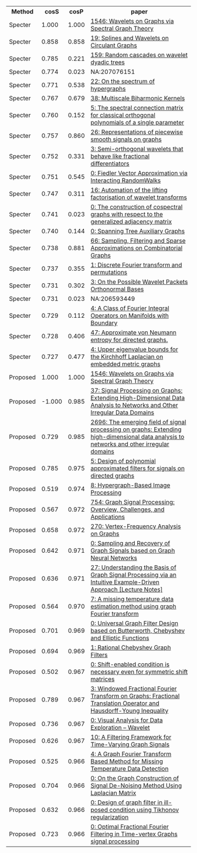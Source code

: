 <html><table><tr>
<th>Method</th>
<th>cosS</th>
<th>cosP</th>
<th>paper</th>
</tr>
<tr>
<td>Specter</td>
<td>1.000</td>
<td>1.000</td>
<td><a href="https://www.semanticscholar.org/paper/8e8152d46c8ff1070805096c214df7f389c57b80">1546: Wavelets on Graphs via Spectral Graph Theory</a></td>
</tr>
<tr>
<td>Specter</td>
<td>0.858</td>
<td>0.858</td>
<td><a href="https://www.semanticscholar.org/paper/1da7084e70f19e133db4643049b63317bb7a3a87">19: Splines and Wavelets on Circulant Graphs</a></td>
</tr>
<tr>
<td>Specter</td>
<td>0.785</td>
<td>0.221</td>
<td><a href="https://www.semanticscholar.org/paper/9d722bf816228fdc3de60ad9e0f0cff0753f8658">159: Random cascades on wavelet dyadic trees</a></td>
</tr>
<tr>
<td>Specter</td>
<td>0.774</td>
<td>0.023</td>
<td>NA:207076151</td>
</tr>
<tr>
<td>Specter</td>
<td>0.771</td>
<td>0.538</td>
<td><a href="https://www.semanticscholar.org/paper/41a365e38bb9532e7674f321d6fe0cd1d6cfc817">22: On the spectrum of hypergraphs</a></td>
</tr>
<tr>
<td>Specter</td>
<td>0.767</td>
<td>0.679</td>
<td><a href="https://www.semanticscholar.org/paper/315d4d03a4a3bfd127b987319fdf75dc1ba28f87">38: Multiscale Biharmonic Kernels</a></td>
</tr>
<tr>
<td>Specter</td>
<td>0.760</td>
<td>0.152</td>
<td><a href="https://www.semanticscholar.org/paper/327e355ff2ba0ec9b9df8aef21518a3ac7912f0a">5: The spectral connection matrix for classical orthogonal polynomials of a single parameter</a></td>
</tr>
<tr>
<td>Specter</td>
<td>0.757</td>
<td>0.860</td>
<td><a href="https://www.semanticscholar.org/paper/43279e633382fe39cd316f7ea325d7db6d3c221c">26: Representations of piecewise smooth signals on graphs</a></td>
</tr>
<tr>
<td>Specter</td>
<td>0.752</td>
<td>0.331</td>
<td><a href="https://www.semanticscholar.org/paper/2500063e53d1bc03c952de22ba71f1c4f4097fb1">3: Semi-orthogonal wavelets that behave like fractional differentiators</a></td>
</tr>
<tr>
<td>Specter</td>
<td>0.751</td>
<td>0.545</td>
<td><a href="https://www.semanticscholar.org/paper/e7b085368a32173f272f1c11fac02ba5d2898a59">0: Fiedler Vector Approximation via Interacting RandomWalks</a></td>
</tr>
<tr>
<td>Specter</td>
<td>0.747</td>
<td>0.311</td>
<td><a href="https://www.semanticscholar.org/paper/f58a41f6ee4354f6e61805ef6c2ef2304e47dac0">16: Automation of the lifting factorisation of wavelet transforms</a></td>
</tr>
<tr>
<td>Specter</td>
<td>0.741</td>
<td>0.023</td>
<td><a href="https://www.semanticscholar.org/paper/23afdc27e0b0c005c77bcbf7dd3d2aa45772540e">0: The construction of cospectral graphs with respect to the generalized adjacency matrix</a></td>
</tr>
<tr>
<td>Specter</td>
<td>0.740</td>
<td>0.144</td>
<td><a href="https://www.semanticscholar.org/paper/a940dfae283963ba0f62bf56b85dbd68046cb58c">0: Spanning Tree Auxiliary Graphs</a></td>
</tr>
<tr>
<td>Specter</td>
<td>0.738</td>
<td>0.881</td>
<td><a href="https://www.semanticscholar.org/paper/07c6a3841445198e7f5b5c573b19f523da6410ba">66: Sampling, Filtering and Sparse Approximations on Combinatorial Graphs</a></td>
</tr>
<tr>
<td>Specter</td>
<td>0.737</td>
<td>0.355</td>
<td><a href="https://www.semanticscholar.org/paper/cba680da7b8bac227642853767cc229186528019">1: Discrete Fourier transform and permutations</a></td>
</tr>
<tr>
<td>Specter</td>
<td>0.731</td>
<td>0.302</td>
<td><a href="https://www.semanticscholar.org/paper/14b7518bdc7667d6ecd2b6df9643014d45b8536b">3: On the Possible Wavelet Packets Orthonormal Bases</a></td>
</tr>
<tr>
<td>Specter</td>
<td>0.731</td>
<td>0.023</td>
<td>NA:206593449</td>
</tr>
<tr>
<td>Specter</td>
<td>0.729</td>
<td>0.112</td>
<td><a href="https://www.semanticscholar.org/paper/b8a188e0e9ac4323c4acc17b95d053e985f1911f">4: A Class of Fourier Integral Operators on Manifolds with Boundary</a></td>
</tr>
<tr>
<td>Specter</td>
<td>0.728</td>
<td>0.406</td>
<td><a href="https://www.semanticscholar.org/paper/57d8b7126f4731ce50b54a320e8f22137089f4e1">47: Approximate von Neumann entropy for directed graphs.</a></td>
</tr>
<tr>
<td>Specter</td>
<td>0.727</td>
<td>0.477</td>
<td><a href="https://www.semanticscholar.org/paper/9c099e1a18110dd40390edb21cc6b1e969e71cb3">4: Upper eigenvalue bounds for the Kirchhoff Laplacian on embedded metric graphs</a></td>
</tr>
<tr>
<td>Proposed</td>
<td>1.000</td>
<td>1.000</td>
<td><a href="https://www.semanticscholar.org/paper/8e8152d46c8ff1070805096c214df7f389c57b80">1546: Wavelets on Graphs via Spectral Graph Theory</a></td>
</tr>
<tr>
<td>Proposed</td>
<td>-1.000</td>
<td>0.985</td>
<td><a href="https://www.semanticscholar.org/paper/543493aa4fb1e28b5386176715259178afb19ee1">37: Signal Processing on Graphs: Extending High-Dimensional Data Analysis to Networks and Other Irregular Data Domains</a></td>
</tr>
<tr>
<td>Proposed</td>
<td>0.729</td>
<td>0.985</td>
<td><a href="https://www.semanticscholar.org/paper/39e223e6b5a6f8727e9f60b8b7c7720dc40a5dbc">2696: The emerging field of signal processing on graphs: Extending high-dimensional data analysis to networks and other irregular domains</a></td>
</tr>
<tr>
<td>Proposed</td>
<td>0.785</td>
<td>0.975</td>
<td><a href="https://www.semanticscholar.org/paper/cc8085939389ed0504dbb7a4705f0ddb0c40e827">5: Design of polynomial approximated filters for signals on directed graphs</a></td>
</tr>
<tr>
<td>Proposed</td>
<td>0.519</td>
<td>0.974</td>
<td><a href="https://www.semanticscholar.org/paper/84c352a7734c3c012addd9cb011727c5d238cdf0">8: Hypergraph-Based Image Processing</a></td>
</tr>
<tr>
<td>Proposed</td>
<td>0.567</td>
<td>0.972</td>
<td><a href="https://www.semanticscholar.org/paper/36d442f59c61ea2912d227c24dee76778c546b0a">754: Graph Signal Processing: Overview, Challenges, and Applications</a></td>
</tr>
<tr>
<td>Proposed</td>
<td>0.658</td>
<td>0.972</td>
<td><a href="https://www.semanticscholar.org/paper/b066a40b1468978556acfd6df02c35b20a3ba52c">270: Vertex-Frequency Analysis on Graphs</a></td>
</tr>
<tr>
<td>Proposed</td>
<td>0.642</td>
<td>0.971</td>
<td><a href="https://www.semanticscholar.org/paper/5dee135d7fb463ecac83bb644668ded7d5177157">0: Sampling and Recovery of Graph Signals based on Graph Neural Networks</a></td>
</tr>
<tr>
<td>Proposed</td>
<td>0.636</td>
<td>0.971</td>
<td><a href="https://www.semanticscholar.org/paper/dd4095b0b86a0468b7ff17921e2cea0739fd8894">27: Understanding the Basis of Graph Signal Processing via an Intuitive Example-Driven Approach [Lecture Notes]</a></td>
</tr>
<tr>
<td>Proposed</td>
<td>0.564</td>
<td>0.970</td>
<td><a href="https://www.semanticscholar.org/paper/aa524279bdcf9c6a4fa8475fe6a9f7c00283db28">7: A missing temperature data estimation method using graph Fourier transform</a></td>
</tr>
<tr>
<td>Proposed</td>
<td>0.701</td>
<td>0.969</td>
<td><a href="https://www.semanticscholar.org/paper/ddf81bfc175dfe72e67ab0a10730dd55c7dfac3a">0: Universal Graph Filter Design based on Butterworth, Chebyshev and Elliptic Functions</a></td>
</tr>
<tr>
<td>Proposed</td>
<td>0.694</td>
<td>0.969</td>
<td><a href="https://www.semanticscholar.org/paper/ad6ce2cc3b73cc2bc8c1f83528d9d683139f7f4e">1: Rational Chebyshev Graph Filters</a></td>
</tr>
<tr>
<td>Proposed</td>
<td>0.502</td>
<td>0.967</td>
<td><a href="https://www.semanticscholar.org/paper/d3e54f490b97b7b9931fe071e869af151a8a0530">0: Shift-enabled condition is necessary even for symmetric shift matrices</a></td>
</tr>
<tr>
<td>Proposed</td>
<td>0.789</td>
<td>0.967</td>
<td><a href="https://www.semanticscholar.org/paper/34446e09440dc5db13d154394c9bd96d17317cdb">3: Windowed Fractional Fourier Transform on Graphs: Fractional Translation Operator and Hausdorff-Young Inequality</a></td>
</tr>
<tr>
<td>Proposed</td>
<td>0.736</td>
<td>0.967</td>
<td><a href="https://www.semanticscholar.org/paper/991c7b07d906b857233ebc88dcf5685e58af84e7">0: Visual Analysis for Data Exploration – Wavelet</a></td>
</tr>
<tr>
<td>Proposed</td>
<td>0.626</td>
<td>0.967</td>
<td><a href="https://www.semanticscholar.org/paper/07d66aa9eff0a3ead1529f74bee59e9f474cb104">10: A Filtering Framework for Time-Varying Graph Signals</a></td>
</tr>
<tr>
<td>Proposed</td>
<td>0.525</td>
<td>0.966</td>
<td><a href="https://www.semanticscholar.org/paper/a2a61ba9edfcd4a797d631e315100ce56f0dc112">4: A Graph Fourier Transform Based Method for Missing Temperature Data Detection</a></td>
</tr>
<tr>
<td>Proposed</td>
<td>0.704</td>
<td>0.966</td>
<td><a href="https://www.semanticscholar.org/paper/362cf4fca3f4388e688c531cc2f7dec6bc044b6e">0: On the Graph Construction of Signal De-Noising Method Using Laplacian Matrix</a></td>
</tr>
<tr>
<td>Proposed</td>
<td>0.632</td>
<td>0.966</td>
<td><a href="https://www.semanticscholar.org/paper/0760ba28fb292ca326fcaec55804ea173859e28f">0: Design of graph filter in ill-posed condition using Tikhonov regularization</a></td>
</tr>
<tr>
<td>Proposed</td>
<td>0.723</td>
<td>0.966</td>
<td><a href="https://www.semanticscholar.org/paper/3e47995f335f5a04acbf15ba12544fed24cf7b69">0: Optimal Fractional Fourier Filtering in Time-vertex Graphs signal processing</a></td>
</tr>
</table></html>
